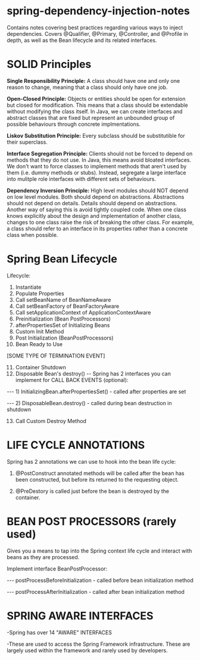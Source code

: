 # spring-dependency-injection-notes
Contains notes covering best practices regarding various ways to inject dependencies. Covers @Qualifier, @Primary, @Controller, and @Profile in depth, as well as the Bean lifecycle and its related interfaces.

# SOLID Principles #

**Single Responsibility Principle:** A class should have one and only one reason to change, meaning that a class should only have one job.

**Open-Closed Principle:** Objects or entities should be open for extension but closed for modification. This means that a class should be extendable without modifying the class itself. In Java, we can create interfaces and abstract classes that are fixed but represent an unbounded group of possible behaviours through concrete implmentations.

**Liskov Substitution Principle:** Every subclass should be substitutible for their superclass.

**Interface Segregation Principle:** Clients should not be forced to depend on methods that they do not use. In Java, this means avoid bloated interfaces. We don't want to force classes to implement methods that aren't used by them (i.e. dummy methods or stubs). Instead, segregate a large interface into mulitple role interfaces with different sets of behaviours. 

**Dependency Inversion Principle:** High level modules should NOT depend on low level modules. Both should depend on abstractions. Abstractions should not depend on details. Details should depend on abstractions. Another way of saying this is avoid tightly coupled code. When one class knows explicitly about the design and implementation of another class, changes to one class raise the risk of breaking the other class. For example, a class should refer to an interface in its properties rather than a concrete class when possible.


# Spring Bean Lifecycle #

Lifecycle:
1) Instantiate
2) Populate Properties
3) Call setBeanName of BeanNameAware
4) Call setBeanFactory of BeanFactoryAware
5) Call setApplicationContext of ApplicationContextAware
6) Preinitialization (Bean PostProcessors)
7) afterPropertiesSet of Initializing Beans
8) Custom Init Method
9) Post Initialization (BeanPostProcessors)
10) Bean Ready to Use 

[SOME TYPE OF TERMINATION EVENT]

11) Container Shutdown
12) Disposable Bean's destroy() -- Spring has 2 interfaces you can implement for CALL BACK EVENTS (optional):
 
--- 1) InitializingBean.afterPropertiesSet() - called after properties are set

--- 2) DisposableBean.destroy() - called during bean destruction in shutdown

13) Call Custom Destroy Method

# LIFE CYCLE ANNOTATIONS #
Spring has 2 annotations we can use to hook into the bean life cycle:

1) @PostConstruct annotated methods will be called after the bean has been constructed, but before its returned to the requesting object.

2) @PreDestory is called just before the bean is destroyed by the container.

# BEAN POST PROCESSORS (rarely used) #
Gives you a means to tap into the Spring context life cycle and interact with beans as they are processed.

Implement interface BeanPostProcessor:

--- postProcessBeforeInitialization - called before bean initialization method

--- postProcessAfterInitialization - called after bean initialization method

# SPRING AWARE INTERFACES #
-Spring has over 14 "AWARE" INTERFACES

-These are used to access the Spring Framework infrastructure. These are largely used within the framework and rarely used by developers.

